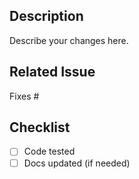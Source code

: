 ## Description
Describe your changes here.

## Related Issue
Fixes #

## Checklist
- [ ] Code tested
- [ ] Docs updated (if needed)